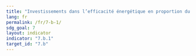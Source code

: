 ```yaml
---
title: "Investissements dans l’efficacité énergétique en proportion du PIB et montant de l’investissement étranger direct sous la forme de transferts financiers destinés à l’infrastructure et à la technologie nécessaires aux services de développement durable"
lang: fr
permalink: /fr/7-b-1/
sdg_goal: 7
layout: indicator
indicator: "7.b.1"
target_id: "7.b"
---
```


